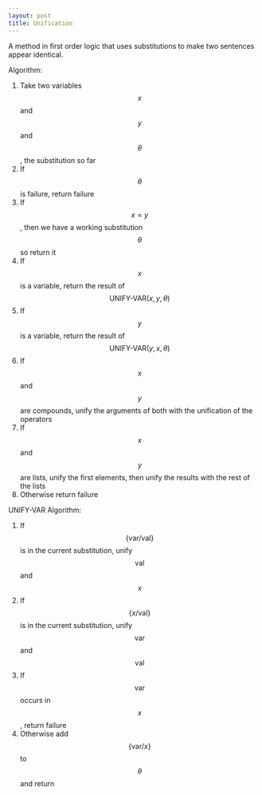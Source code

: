 ```yaml
---
layout: post
title: Unification
---
```


A method in first order logic that uses substitutions to make two sentences appear identical.

Algorithm:

1. Take two variables $$x$$ and $$y$$ and $$\theta$$, the substitution so far
1. If $$\theta$$ is failure, return failure
1. If $$x=y$$, then we have a working substitution $$\theta$$ so return it
1. If $$x$$ is a variable, return the result of $$\text{UNIFY-VAR}(x,y,\theta)$$
1. If $$y$$ is a variable, return the result of $$\text{UNIFY-VAR}(y,x,\theta)$$
1. If $$x$$ and $$y$$ are compounds, unify the arguments of both with the unification of the operators
1. If $$x$$ and $$y$$ are lists, unify the first elements, then unify the results with the rest of the lists
1. Otherwise return failure


UNIFY-VAR Algorithm:

1. If $$\{\text{var}/\text{val}\}$$ is in the current substitution, unify $$\text{val}$$ and $$x$$
1. If $$\{x/\text{val}\}$$ is in the current substitution, unify $$\text{var}$$ and $$\text{val}$$
1. If $$\text{var}$$ occurs in $$x$$, return failure
1. Otherwise add $$\{\text{var}/x\}$$ to $$\theta$$ and return
